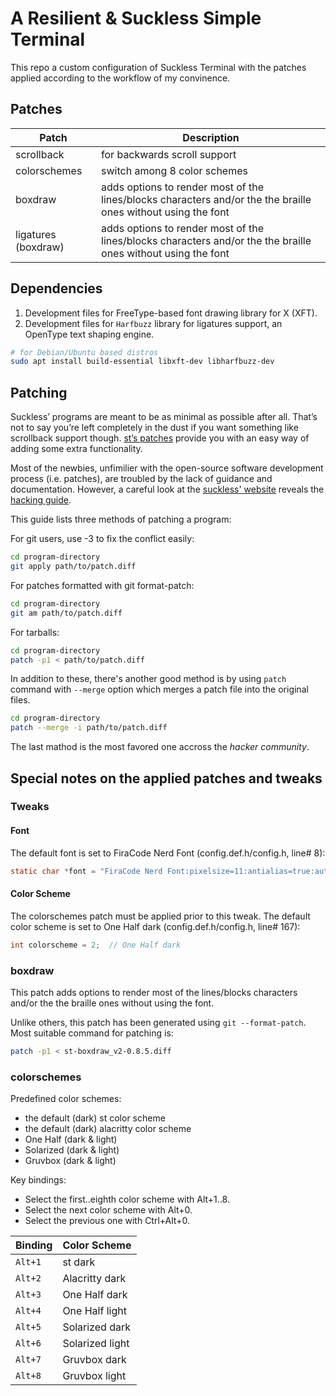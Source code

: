 # A Resilient & Suckless Simple Terminal

This repo a custom configuration of Suckless Terminal with the patches applied according to the workflow of my convinence.

## Patches

| Patch | Description |
|-------|-------------|
| scrollback | for backwards scroll support|
| colorschemes | switch among 8 color schemes |
| boxdraw | adds options to render most of the lines/blocks characters and/or the the braille ones without using the font |
| ligatures (boxdraw) | adds options to render most of the lines/blocks characters and/or the the braille ones without using the font |

## Dependencies

1. Development files for FreeType-based font drawing library for X (XFT).
2. Development files for `Harfbuzz` library for ligatures support, an OpenType text shaping engine.

```sh
# for Debian/Ubuntu based distros
sudo apt install build-essential libxft-dev libharfbuzz-dev
```

## Patching

Suckless’ programs are meant to be as minimal as possible after all. That’s not to say you’re left completely in the dust if you want something like scrollback support though. [st’s patches](https://st.suckless.org/patches/) provide you with an easy way of adding some extra functionality.

Most of the newbies, unfimilier with the open-source software development process (i.e. patches), are troubled by the lack of guidance and documentation. However, a careful look at the [suckless' website](https://suckless.org/) reveals the [hacking guide](https://suckless.org/hacking/).

This guide lists three methods of patching a program:

For git users, use -3 to fix the conflict easily:
```sh
cd program-directory
git apply path/to/patch.diff
```

For patches formatted with git format-patch:

```sh
cd program-directory
git am path/to/patch.diff
```

For tarballs:

```sh
cd program-directory
patch -p1 < path/to/patch.diff
```

In addition to these, there's another good method is by using `patch` command with `--merge` option which merges a patch file into the original files.

```sh
cd program-directory
patch --merge -i path/to/patch.diff
```

The last mathod is the most favored one accross the _hacker community_.

## Special notes on the applied patches and tweaks

### Tweaks

#### Font

The default font is set to FiraCode Nerd Font (config.def.h/config.h, line# 8):
```c
static char *font = "FiraCode Nerd Font:pixelsize=11:antialias=true:autohint=true";
```

#### Color Scheme

The colorschemes patch must be applied prior to this tweak. The default color scheme is set to One Half dark (config.def.h/config.h, line# 167):
```c
int colorscheme = 2;  // One Half dark
```

### boxdraw

This patch adds options to render most of the lines/blocks characters and/or the the braille ones without using the font.

Unlike others, this patch has been generated using `git --format-patch`. Most suitable command for patching is:
```sh
patch -p1 < st-boxdraw_v2-0.8.5.diff
```

### colorschemes

Predefined color schemes:

- the default (dark) st color scheme
- the default (dark) alacritty color scheme
- One Half (dark & light)
- Solarized (dark & light)
- Gruvbox (dark & light)

Key bindings:

- Select the first..eighth color scheme with Alt+1..8.
- Select the next color scheme with Alt+0.
- Select the previous one with Ctrl+Alt+0.

| Binding | Color Scheme |
|---------|--------------|
| `Alt+1` | st dark |
| `Alt+2` | Alacritty dark |
| `Alt+3` | One Half dark |
| `Alt+4` | One Half light |
| `Alt+5` | Solarized dark |
| `Alt+6` | Solarized light |
| `Alt+7` | Gruvbox dark |
| `Alt+8` | Gruvbox light |

